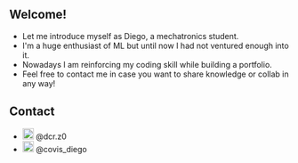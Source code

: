 ## Welcome!
- Let me introduce myself as Diego, a mechatronics student.
- I'm a huge enthusiast of ML but until now I had not ventured enough into it.
- Nowadays I am reinforcing my coding skill while building a portfolio.
- Feel free to contact me in case you want to share knowledge or collab in any way!
## Contact
- <img src="https://camo.githubusercontent.com/c9dacf0f25a1489fdbc6c0d2b41cda58b77fa210a13a886d6f99e027adfbd358/68747470733a2f2f6564656e742e6769746875622e696f2f537570657254696e7949636f6e732f696d616765732f7376672f696e7374616772616d2e737667" style = "height:20px;widht:20px;"/> @dcr.z0
- <img src="https://camo.githubusercontent.com/35b0b8bfbd8840f35607fb56ad0a139047fd5d6e09ceb060c5c6f0a5abd1044c/68747470733a2f2f6564656e742e6769746875622e696f2f537570657254696e7949636f6e732f696d616765732f7376672f747769747465722e737667" style = "height:20px;widht:20px;"/> @covis_diego

